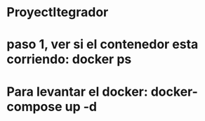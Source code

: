 # ProyectItegrador
# paso 1, ver si el contenedor esta corriendo: docker ps
# Para levantar el docker: docker-compose up -d